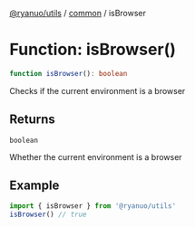 [@ryanuo/utils](../../index.md) / [common](../index.md) / isBrowser

# Function: isBrowser()

```ts
function isBrowser(): boolean
```

Checks if the current environment is a browser

## Returns

`boolean`

Whether the current environment is a browser

## Example

```ts
import { isBrowser } from '@ryanuo/utils'
isBrowser() // true
```

